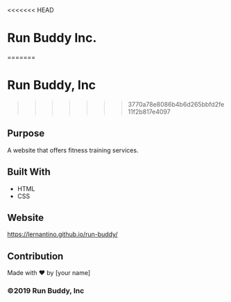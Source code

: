 <<<<<<< HEAD
# Run Buddy Inc.
=======
# Run Buddy, Inc
>>>>>>> 3770a78e8086b4b6d265bbfd2fe11f2b817e4097

## Purpose
A website that offers fitness training services. 

## Built With
* HTML
* CSS

## Website
https://lernantino.github.io/run-buddy/

## Contribution
Made with ❤️ by [your name]

### ©️2019 Run Buddy, Inc 

